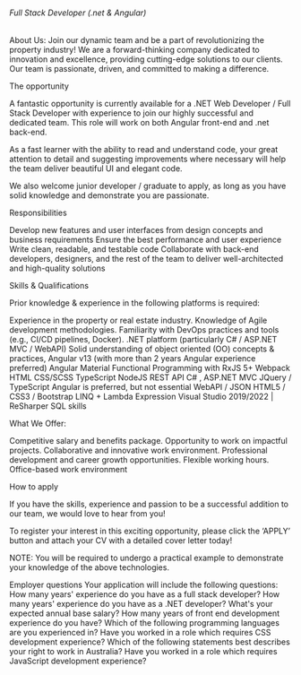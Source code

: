###### Full Stack Developer (.net & Angular)

About Us: Join our dynamic team and be a part of revolutionizing the property industry! We are a forward-thinking company dedicated to innovation and excellence, providing cutting-edge solutions to our clients. Our team is passionate, driven, and committed to making a difference.

The opportunity

A fantastic opportunity is currently available for a .NET Web Developer / Full Stack Developer with experience to join our highly successful and dedicated team. This role will work on both Angular front-end and .net back-end. 

As a fast learner with the ability to read and understand code, your great attention to detail and suggesting improvements where necessary will help the team deliver beautiful UI and elegant code. 

We also welcome junior developer / graduate to apply, as long as you have solid knowledge and demonstrate you are passionate.

 

Responsibilities

Develop new features and user interfaces from design concepts and business requirements
Ensure the best performance and user experience
Write clean, readable, and testable code
Collaborate with back-end developers, designers, and the rest of the team to deliver well-architected and high-quality solutions
 
Skills & Qualifications

Prior knowledge & experience in the following platforms is required:

Experience in the property or real estate industry.
Knowledge of Agile development methodologies.
Familiarity with DevOps practices and tools (e.g., CI/CD pipelines, Docker).
.NET platform (particularly C# / ASP.NET MVC / WebAPI)
Solid understanding of object oriented (OO) concepts & practices,
Angular v13 (with more than 2 years Angular experience preferred)
Angular Material
Functional Programming with RxJS 5+
Webpack
HTML CSS/SCSS
TypeScript
NodeJS
REST API
C# , ASP.NET MVC
JQuery / TypeScript
Angular is preferred, but not essential
WebAPI / JSON
HTML5 / CSS3 / Bootstrap
LINQ + Lambda Expression
Visual Studio 2019/2022 | ReSharper
SQL skills
 
What We Offer:

Competitive salary and benefits package.
Opportunity to work on impactful projects.
Collaborative and innovative work environment.
Professional development and career growth opportunities.
Flexible working hours.
Office-based work environment 
 
How to apply

If you have the skills, experience and passion to be a successful addition to our team, we would love to hear from you!

To register your interest in this exciting opportunity, please click the ‘APPLY’ button and attach your CV with a detailed cover letter today!

NOTE: You will be required to undergo a practical example to demonstrate your knowledge of the above technologies.

Employer questions
Your application will include the following questions:
How many years' experience do you have as a full stack developer?
How many years' experience do you have as a .NET developer?
What's your expected annual base salary?
How many years of front end development experience do you have?
Which of the following programming languages are you experienced in?
Have you worked in a role which requires CSS development experience?
Which of the following statements best describes your right to work in Australia?
Have you worked in a role which requires JavaScript development experience?
